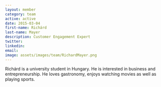 ```yaml
---
layout: member
category: team
active: active
date: 2015-03-04
first-name: Richárd
last-name: Mayer
description: Customer Engagement Expert
twitter:
linkedin:
email:
image: assets/images/team/RichardMayer.png
---
```

Richárd is a university student in Hungary. He is interested in business and entrepreneurship. He loves gastronomy, enjoys watching movies as well as playing sports.
